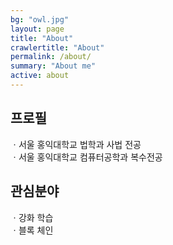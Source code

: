 ```yaml
---
bg: "owl.jpg"
layout: page
title: "About"
crawlertitle: "About"
permalink: /about/
summary: "About me"
active: about
---
```


## 프로필

  ㆍ서울 홍익대학교 법학과 사법 전공  
  ㆍ서울 홍익대학교 컴퓨터공학과 복수전공

## 관심분야

  ㆍ강화 학습  
  ㆍ블록 체인
